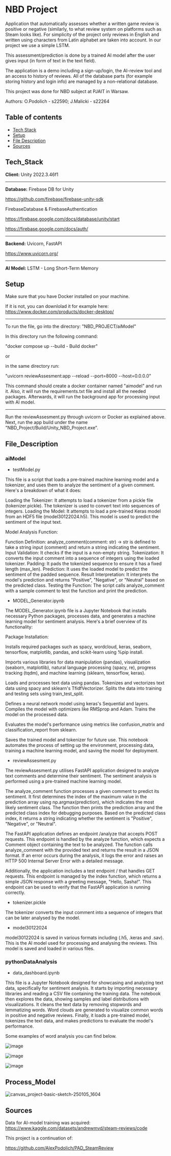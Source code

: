 
# NBD Project

Application that automatically assesses whether a written game review is positive or negative (similarly, to what review system on platforms such as Steam looks like). 
For simplicity of the project only reviews in English and written using characters from Latin alphabet are taken into account. In our project we use a simple LSTM.

This assessment/prediction is done by a trained AI model after the user gives input (in form of text in the text field).

The application is a demo including a sign-up/login, the AI-review tool and an access to history of reviews. All of the database parts (for example storing history and login info)
are managed by a non-relational database.

This project was done for NBD subject at PJAIT in Warsaw.

Authors: 
O.Podolich - s22590;
J.Malicki - s22264


## Table of contents
* [Tech Stack](#tech_stack)
* [Setup](#setup)
* [File Description](#File_Description)  
* [Sources](#sources)

## Tech_Stack

**Client:** Unity 2022.3.46f1

---
**Database:** Firebase DB for Unity

https://github.com/firebase/firebase-unity-sdk

FirebaseDatabase & FirebaseAuthentication

https://firebase.google.com/docs/database/unity/start

https://firebase.google.com/docs/auth/


---
**Backend:** Uvicorn, FastAPI

 https://www.uvicorn.org/

---
**AI Model:** LSTM - Long Short-Term Memory
## Setup

Make sure that you have Docker installed on your machine.

If it is not, you can downlolad it for example here:
https://www.docker.com/products/docker-desktop/

---
To run the file, go into the directory:
"NBD_PROJECT/aiModel"

In this directory run the following command:

"docker compose up --build     - Build docker"

or

in the same directory run:

"uvicorn reviewAssesment:app --reload --port=8000 --host=0.0.0.0"

This command should create a docker container named "aimodel" and run it. Also, it will run the requirements.txt file and install all the needed packages. Afterwards, it will run the background app for processing input with AI model.

---
Run the reviewAssesment.py through uvicorn or Docker as explained above.
Next, run the app build under the name "NBD_Project/Build/Unity_NBD_Project.exe".

## File_Description

### aiModel
- testModel.py

This file is a script that loads a pre-trained machine learning model and a tokenizer, and uses them to analyze the sentiment of a given comment. Here's a breakdown of what it does:

Loading the Tokenizer: It attempts to load a tokenizer from a pickle file (tokenizer.pickle). The tokenizer is used to convert text into sequences of integers.
Loading the Model: It attempts to load a pre-trained Keras model from an HDF5 file (model30122024.h5). This model is used to predict the sentiment of the input text.

Model Analysis Function:

Function Definition: analyze_comment(comment: str) -> str is defined to take a string input (comment) and return a string indicating the sentiment.
Input Validation: It checks if the input is a non-empty string.
Tokenization: It converts the input comment into a sequence of integers using the loaded tokenizer.
Padding: It pads the tokenized sequence to ensure it has a fixed length (max_len).
Prediction: It uses the loaded model to predict the sentiment of the padded sequence.
Result Interpretation: It interprets the model's prediction and returns "Positive", "Negative", or "Neutral" based on the predicted class.
Testing the Function: The script calls analyze_comment with a sample comment to test the function and print the prediction.

- MODEL_Generator.ipynb
  
The MODEL_Generator.ipynb file is a Jupyter Notebook that installs necessary Python packages, processes data, and generates a machine learning model for sentiment analysis. Here's a brief overview of its functionality:

Package Installation:

Installs required packages such as spacy, wordcloud, keras, seaborn, tensorflow, matplotlib, pandas, and scikit-learn using %pip install.

Imports various libraries for data manipulation (pandas), visualization (seaborn, matplotlib), natural language processing (spacy, re), progress tracking (tqdm), and machine learning (sklearn, tensorflow, keras).

Loads and processes text data using pandas.
Tokenizes and vectorizes text data using spacy and sklearn's TfidfVectorizer.
Splits the data into training and testing sets using train_test_split.

Defines a neural network model using keras's Sequential and layers.
Compiles the model with optimizers like RMSprop and Adam.
Trains the model on the processed data.

Evaluates the model's performance using metrics like confusion_matrix and classification_report from sklearn.

Saves the trained model and tokenizer for future use.
This notebook automates the process of setting up the environment, processing data, training a machine learning model, and saving the model for deployment.

- reviewAssesment.py
  
The reviewAssesment.py utilises FastAPI application designed to analyze text comments and determine their sentiment. The sentiment analysis is performed using a pre-trained machine learning model.

The analyze_comment function processes a given comment to predict its sentiment. It first determines the index of the maximum value in the prediction array using np.argmax(prediction), which indicates the most likely sentiment class. The function then prints the prediction array and the predicted class index for debugging purposes. Based on the predicted class index, it returns a string indicating whether the sentiment is "Positive", "Negative", or "Neutral".

The FastAPI application defines an endpoint /analyze that accepts POST requests. This endpoint is handled by the analyze function, which expects a Comment object containing the text to be analyzed. The function calls analyze_comment with the provided text and returns the result in a JSON format. If an error occurs during the analysis, it logs the error and raises an HTTP 500 Internal Server Error with a detailed message.

Additionally, the application includes a test endpoint / that handles GET requests. This endpoint is managed by the index function, which returns a simple JSON response with a greeting message, "Hello, Sasha!". This endpoint can be used to verify that the FastAPI application is running correctly.


- tokenizer.pickle
  
The tokenizer converts the input comment into a sequence of integers that can be later analysed by the model.

- model30122024
  
model30122024 is saved in various formats including (.h5, .keras and .sav). This is the AI model used for processing and analysing the reviews.
This model is saved and loaded in various files.

### pythonDataAnalysis

- data_dashboard.ipynb

This file is a Jupyter Notebook designed for showcasing and analyzing text data, specifically for sentiment analysis. 
It starts by importing necessary libraries and reading a CSV file containing the training data. The notebook then explores the data, showing samples and label distributions with visualizations. It cleans the text data by removing stopwords and lemmatizing words. Word clouds are generated to visualize common words in positive and negative reviews. Finally, it loads a pre-trained model, tokenizes the text data, and makes predictions to evaluate the model's performance.

Some examples of word analysis you can find below.

![image](https://github.com/user-attachments/assets/2915c905-1f1e-4505-bdf1-e54cad439fba)

![image](https://github.com/user-attachments/assets/211bd447-36d5-4ff9-a381-a4ecf871320c)

![image](https://github.com/user-attachments/assets/7cff4a6d-680b-43f2-9deb-e38b6588977b)

## Process_Model


![canvas_project-basic-sketch-250105_1604](https://github.com/user-attachments/assets/bda6ad28-2aac-4d30-9e5d-16b23e6c55c9)

## Sources

Data for AI-model training was acquired:
https://www.kaggle.com/datasets/andrewmvd/steam-reviews/code 

This project is a continuation of:

https://github.com/AlexPodolich/PAD_SteamReview

